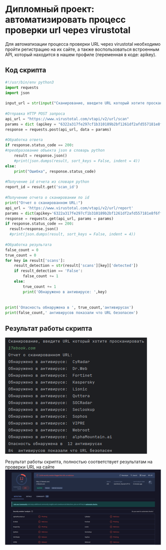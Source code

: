 # Дипломный проект: автоматизировать процесс проверки url через virustotal  

Для автоматизации процесса проверки URL через virustotal необходимо пройти регистрацию на их сайте, а также воспользоваться встроенным API, который находится в нашем профиле (переменная в  коде: apikey).


## Код скрипта  

```python
#!/usr/bin/env python3
import requests
import json

input_url = str(input("Сканирование, введите URL который хотите просканировать \n"))

#Отправка HTTP POST запроса
api_url = "https://www.virustotal.com/vtapi/v2/url/scan"
params = dict (apikey = "6322a317fe297cf1b310189b2bf1261df2afd557181e8f6ffa66963f75b72bb2", url = input_url)
response = requests.post(api_url, data = params)

#Обработка ответа
if response.status_code == 200:
#преобразование объекта json в словарь python
    result = response.json()
    #print(json.dumps(result, sort_keys = False, indent = 4))
else:
    print("Ошибка", response.status_code)

#Получение id отчета из словаря python
report_id = result.get('scan_id')

#Получение отчета о сканировании по id
print("Отчет о сканированном URL:")
api_url = 'https://www.virustotal.com/vtapi/v2/url/report'
params = dict(apikey='6322a317fe297cf1b310189b2bf1261df2afd557181e8f6ffa66963f75b72bb2', resource = report_id)
response = requests.get(api_url, params = params)
if response.status_code == 200:
  result=response.json()
  #print(json.dumps(result, sort_keys = False, indent = 4))

#Обработка результата
false_count = 0
true_count = 0
for key in result['scans']:
    result_detection = str(result['scans'][key]['detected'])
    if result_detection == 'False':
        false_count += 1
    else:
        true_count += 1
        print('Обнаружено в антивирусе: ',key)


print('Опасность обнаружена в ', true_count,'антивирусах')
print(false_count,' антивирусов показали что URL безопасен')
```

## Результат работы скрипта  
![Virustotal_1](https://github.com/StsiapanSikorsky/Cybersecurity_TMScourse/blob/main/Diplom_project/img/Virustotal_1.png)

Результат работы скрипта, полностью соответствует результатам на проверки URL на сайте  
![Virustotal_2](https://github.com/StsiapanSikorsky/Cybersecurity_TMScourse/blob/main/Diplom_project/img/Virustotal_2.png)  